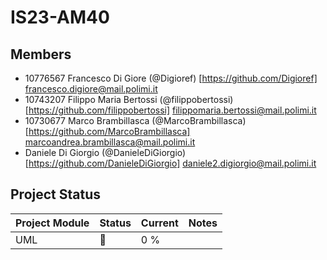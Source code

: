 # IS23-AM40
## Members 
- 10776567 Francesco Di Giore (@Digioref) [https://github.com/Digioref] francesco.digiore@mail.polimi.it
- 10743207 Filippo Maria Bertossi (@filippobertossi) [https://github.com/filippobertossi] filippomaria.bertossi@mail.polimi.it
- 10730677 Marco Brambillasca (@MarcoBrambillasca) [https://github.com/MarcoBrambillasca] marcoandrea.brambillasca@mail.polimi.it
- Daniele Di Giorgio (@DanieleDiGiorgio) [https://github.com/DanieleDiGiorgio] daniele2.digiorgio@mail.polimi.it

## Project Status

| Project Module | Status | Current | Notes |
| -------------- | ------ | ------- | ------- |
| UML | 🔴 | 0 % |

